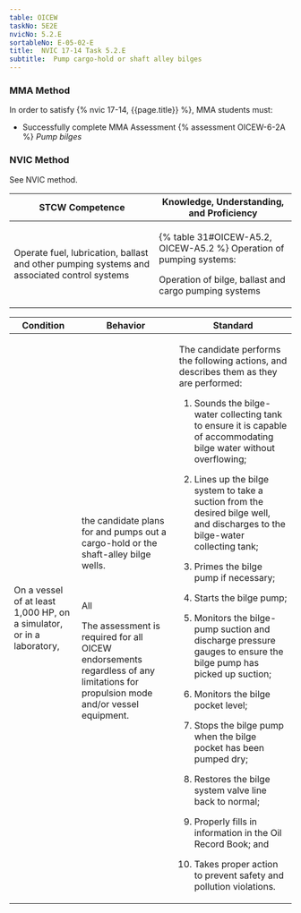 ```yaml
---
table: OICEW
taskNo: 5E2E
nvicNo: 5.2.E 
sortableNo: E-05-02-E
title:  NVIC 17-14 Task 5.2.E
subtitle:  Pump cargo-hold or shaft alley bilges
---
```



### MMA Method

In order to satisfy  {% nvic 17-14, {{page.title}}  %}, MMA students must:

* Successfully complete MMA Assessment {% assessment OICEW-6-2A %} *Pump bilges*


### NVIC Method

<a onclick="togglevisibility('nvic_methods')" >See NVIC method.</a>

<div id='nvic_methods' class='hide'>

<table>
<thead>
<tr>
<th class='forty'> STCW Competence </th>
<th class='sixty'> Knowledge, Understanding, and Proficiency </th>
</tr>
</thead>




<tbody>
<tr><td markdown='1'>

Operate fuel, lubrication, ballast and other pumping systems and associated control systems

</td><td markdown='1'>

{% table 31#OICEW-A5.2, OICEW-A5.2 %} Operation of pumping systems: 

Operation of bilge, ballast and cargo pumping systems

</td></tr>


</tbody>
</table>


<table>
<thead>
<tr><th class='twenty'>  Condition </th><th class='twenty'> Behavior </th><th  class='sixty'>Standard </th></tr>
</thead>
<tbody >



<tr><td markdown='1'>

On a vessel of at least 1,000 HP, on a simulator, or in a laboratory,

</td><td markdown='1'>

the candidate plans for and pumps out a cargo-hold or the shaft-alley bilge wells.

<br>

<div class="tooltip" markdown='1'>

All

The assessment is required for all OICEW endorsements regardless of any limitations for propulsion mode and/or vessel equipment.

</div>


</td><td markdown='1'>

The candidate performs the following actions, and describes them as they are performed:

1. Sounds the bilge-water collecting tank to ensure it is capable of accommodating bilge water without overflowing;

2. Lines up the bilge system to take a suction from the desired bilge well, and discharges to the bilge-water collecting tank;

3. Primes the bilge pump if necessary;

4. Starts the bilge pump;

5. Monitors the bilge-pump suction and discharge pressure gauges to ensure the bilge pump has picked up suction;

6. Monitors the bilge pocket level;

7. Stops the bilge pump when the bilge pocket has been pumped dry;

8. Restores the bilge system valve line back to normal;

9. Properly fills in information in the Oil Record Book; and

10. Takes proper action to prevent safety and pollution violations.

</td></tr>
</tbody>
</table>
</div>
